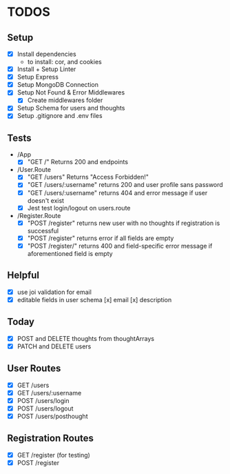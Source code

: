 # TODOS

## Setup
* [x] Install dependencies
    * to install: cor, and cookies
* [x] Install + Setup Linter
* [x] Setup Express
* [x] Setup MongoDB Connection
* [x] Setup Not Found & Error Middlewares
    * [x] Create middlewares folder
* [x] Setup Schema for users and thoughts
* [x] Setup .gitignore and .env files

## Tests
* /App
    * [x] "GET /" Returns 200 and endpoints 
* /User.Route
    * [x] "GET /users" Returns "Access Forbidden!" 
    * [x] "GET /users/:username" returns 200 and user profile sans password 
    * [x] "GET /users/:username" returns 404 and error message if user doesn't exist
    * [x] Jest test login/logout on users.route
* /Register.Route
    * [x] "POST /register" returns new user with no thoughts if registration is successful 
    * [x] "POST /register" returns error if all fields are empty
    * [x] "POST /register/" returns 400 and field-specific error message if aforementioned field is empty

## Helpful
* [x] use joi validation for email
* [x] editable fields in user schema
    [x] email
    [x] description

## Today
* [x] POST and DELETE thoughts from thoughtArrays
* [x] PATCH and DELETE users

## User Routes
* [x] GET /users
* [x] GET /users/:username
* [x] POST /users/login
* [x] POST /users/logout
* [x] POST /users/posthought

## Registration Routes
* [x] GET /register (for testing)
* [x] POST /register

